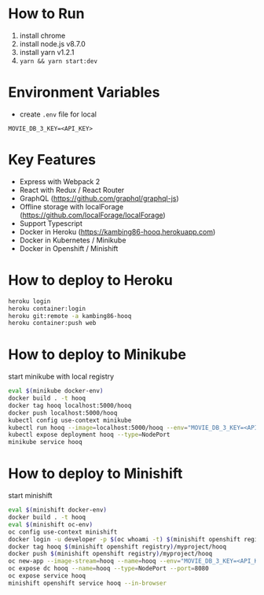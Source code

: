 # How to Run
1. install chrome
2. install node.js v8.7.0
3. install yarn v1.2.1
4. ```yarn && yarn start:dev```

# Environment Variables
- create `.env` file for local
```
MOVIE_DB_3_KEY=<API_KEY>
```

# Key Features
- Express with Webpack 2
- React with Redux / React Router
- GraphQL (https://github.com/graphql/graphql-js)
- Offline storage with localForage (https://github.com/localForage/localForage)
- Support Typescript
- Docker in Heroku (https://kambing86-hooq.herokuapp.com)
- Docker in Kubernetes / Minikube
- Docker in Openshift / Minishift

# How to deploy to Heroku
```bash
heroku login
heroku container:login
heroku git:remote -a kambing86-hooq
heroku container:push web
```

# How to deploy to Minikube
start minikube with local registry
```bash
eval $(minikube docker-env)
docker build . -t hooq
docker tag hooq localhost:5000/hooq
docker push localhost:5000/hooq
kubectl config use-context minikube
kubectl run hooq --image=localhost:5000/hooq --env="MOVIE_DB_3_KEY=<API_KEY>" --port=8080
kubectl expose deployment hooq --type=NodePort
minikube service hooq
```

# How to deploy to Minishift
start minishift
```bash
eval $(minishift docker-env)
docker build . -t hooq
eval $(minishift oc-env)
oc config use-context minishift
docker login -u developer -p $(oc whoami -t) $(minishift openshift registry)
docker tag hooq $(minishift openshift registry)/myproject/hooq
docker push $(minishift openshift registry)/myproject/hooq
oc new-app --image-stream=hooq --name=hooq --env="MOVIE_DB_3_KEY=<API_KEY>"
oc expose dc hooq --name=hooq --type=NodePort --port=8080
oc expose service hooq
minishift openshift service hooq --in-browser
```